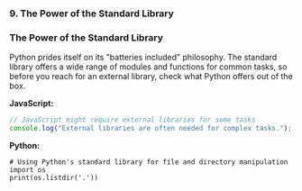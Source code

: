 
### 9. The Power of the Standard Library

### The Power of the Standard Library
Python prides itself on its "batteries included" philosophy. The standard library offers a wide range of modules and functions for common tasks, so before you reach for an external library, check what Python offers out of the box.

**JavaScript:**
```javascript
// JavaScript might require external libraries for some tasks
console.log("External libraries are often needed for complex tasks.");
```

**Python:**
```
# Using Python's standard library for file and directory manipulation
import os
print(os.listdir('.'))
```
